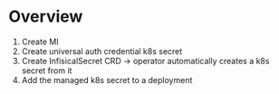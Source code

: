 # Overview
1. Create MI
2. Create universal auth credential k8s secret
3. Create InfisicalSecret CRD -> operator automatically creates a k8s secret from it
4. Add the managed k8s secret to a deployment
